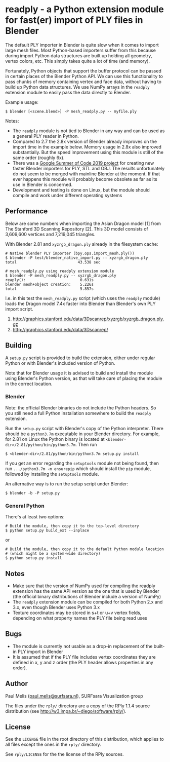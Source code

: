 # readply - a Python extension module for fast(er) import of PLY files in Blender

The default PLY importer in Blender is quite slow when it comes to 
import large mesh files. Most Python-based importers suffer from this
because during import Python data structures are built up holding all 
geometry, vertex colors, etc. This simply takes quite a lot of time 
(and memory). 

Fortunately, Python objects that support the buffer protocol can be
passed in certain places of the Blender Python API.
We can use this functionality to pass chunks of memory containing
vertex and face data, without having to build up Python data
structures. We use NumPy arrays in the `readply` extension module 
to easily pass the data directly to Blender. 

Example usage:
```
$ blender [<scene.blend>] -P mesh_readply.py -- myfile.ply
```

Notes: 

- The `readply` module is not tied to Blender in any way and can 
  be used as a general PLY reader in Python.
- Compared to 2.7 the 2.8x version of Blender already improves on the
  import time in the example below. Memory usage in 2.8x also improved 
  substantially. But the speed improvement using this module is still 
  of the same order (roughly 6x). 
- There was a [Google Summer of Code 2019 project](https://devtalk.blender.org/t/gsoc-2019-fast-import-and-export/7343) for creating new
  faster Blender importers for PLY, STL and OBJ. The results unfortunately
  do not seem to be merged with mainline Blender at the moment.
  If that ever happens this module will probably become obsolete as
  far as its use in Blender is concerned.
- Development and testing is done on Linux, but the module should compile
  and work under different operating systems

## Performance

Below are some numbers when importing the Asian Dragon model [1] from 
The Stanford 3D Scanning Repository [2]. This 3D model consists of
3,609,600 vertices and 7,219,045 triangles.

With Blender 2.81 and `xyzrgb_dragon.ply` already in the filesystem cache:

```
# Native blender PLY importer (bpy.ops.import_mesh.ply())
$ blender -P test/blender_native_import.py -- xyzrgb_dragon.ply
total                           43.538 sec

# mesh_readply.py using readply extension module
$ blender -P mesh_readply.py -- xyzrgb_dragon.ply
reaply():                        0.631s
blender mesh+object creation:    5.226s
total                            5.857s
```

I.e. in this test the `mesh_readply.py` script (which uses the `readply`
module) loads the Dragon model 7.4x faster into Blender than 
Blender's own PLY import script.

1. http://graphics.stanford.edu/data/3Dscanrep/xyzrgb/xyzrgb_dragon.ply.gz
2. http://graphics.stanford.edu/data/3Dscanrep/

## Building

A `setup.py` script is provided to build the extension, either under
regular Python or with Blender's included version of Python. 

Note that for Blender usage it is advised to build and install the module using
Blender's Python version, as that will take care of placing the module
in the correct location.

### Blender

Note: the official Blender binaries do not include the Python headers. 
So you still need a full Python installation somewhere to build the 
`readply` extension.

Run the `setup.py` script with Blender's copy of
the Python interpreter. There should be a `python3.7m` executable in
your Blender directory. For example, for 2.81 on Linux the Python binary
is located at `<blender-dir>/2.81/python/bin/python3.7m`. Then run

```
$ <blender-dir>/2.81/python/bin/python3.7m setup.py install
```

If you get an error regarding the `setuptools` module not being found,
then run `.../python3.7m -m ensurepip` which should install the
`pip` module, followed by installing the `setuptools` module.

An alternative way is to run the setup script under Blender:

```
$ blender -b -P setup.py
```

### General Python

There's at least two options:

```
# Build the module, then copy it to the top-level directory
$ python setup.py build_ext --inplace
```

or

```
# Build the module, then copy it to the default Python module location
# (which might be a system-wide directory)
$ python setup.py install
```

## Notes

- Make sure that the version of NumPy used for compiling the readply
  extension has the same API version as the one that is used by Blender
  (the official binary distributions of Blender include a version of NumPy)
- The `readply` extension module can be compiled for both Python 2.x and 3.x,
  even though Blender uses Python 3.x
- Texture coordinates may be stored in s+t or u+v vertex fields, depending
  on what property names the PLY file being read uses

## Bugs

- The module is currently not usable as a drop-in replacement of the
  built-in PLY import in Blender
- It is assumed that if the PLY file includes vertex coordinates they 
  are defined in x, y and z order (the PLY header allows properties in any order).
  
## Author

Paul Melis (paul.melis@surfsara.nl), SURFsara Visualization group

The files under the `rply/` directory are a copy of the RPly 1.1.4 
source distribution (see http://w3.impa.br/~diego/software/rply/).

## License

See the `LICENSE` file in the root directory of this distribution,
which applies to all files except the ones in the `rply/` directory.

See `rply/LICENSE` for the the license of the RPly sources.

